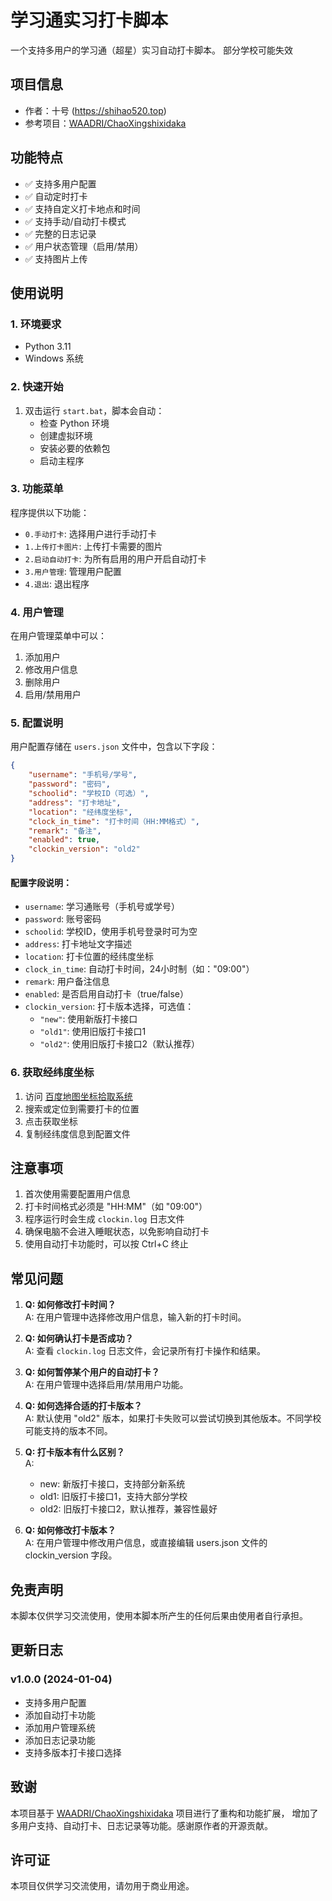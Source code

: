 # 学习通实习打卡脚本

一个支持多用户的学习通（超星）实习自动打卡脚本。
部分学校可能失效

## 项目信息

- 作者：十号 (https://shihao520.top)
- 参考项目：[WAADRI/ChaoXingshixidaka](https://github.com/WAADRI/ChaoXingshixidaka)

## 功能特点

- ✅ 支持多用户配置
- ✅ 自动定时打卡
- ✅ 支持自定义打卡地点和时间
- ✅ 支持手动/自动打卡模式
- ✅ 完整的日志记录
- ✅ 用户状态管理（启用/禁用）
- ✅ 支持图片上传

## 使用说明

### 1. 环境要求

- Python 3.11
- Windows 系统

### 2. 快速开始

1. 双击运行 `start.bat`，脚本会自动：
   - 检查 Python 环境
   - 创建虚拟环境
   - 安装必要的依赖包
   - 启动主程序

### 3. 功能菜单

程序提供以下功能：

- `0.手动打卡`: 选择用户进行手动打卡
- `1.上传打卡图片`: 上传打卡需要的图片
- `2.启动自动打卡`: 为所有启用的用户开启自动打卡
- `3.用户管理`: 管理用户配置
- `4.退出`: 退出程序

### 4. 用户管理

在用户管理菜单中可以：

1. 添加用户
2. 修改用户信息
3. 删除用户
4. 启用/禁用用户

### 5. 配置说明

用户配置存储在 `users.json` 文件中，包含以下字段：

```json
{
    "username": "手机号/学号",
    "password": "密码",
    "schoolid": "学校ID（可选）",
    "address": "打卡地址",
    "location": "经纬度坐标",
    "clock_in_time": "打卡时间（HH:MM格式）",
    "remark": "备注",
    "enabled": true,
    "clockin_version": "old2"
}
```

#### 配置字段说明：
- `username`: 学习通账号（手机号或学号）
- `password`: 账号密码
- `schoolid`: 学校ID，使用手机号登录时可为空
- `address`: 打卡地址文字描述
- `location`: 打卡位置的经纬度坐标
- `clock_in_time`: 自动打卡时间，24小时制（如："09:00"）
- `remark`: 用户备注信息
- `enabled`: 是否启用自动打卡（true/false）
- `clockin_version`: 打卡版本选择，可选值：
  - `"new"`: 使用新版打卡接口
  - `"old1"`: 使用旧版打卡接口1
  - `"old2"`: 使用旧版打卡接口2（默认推荐）

### 6. 获取经纬度坐标

1. 访问 [百度地图坐标拾取系统](http://api.map.baidu.com/lbsapi/getpoint/index.html)
2. 搜索或定位到需要打卡的位置
3. 点击获取坐标
4. 复制经纬度信息到配置文件

## 注意事项

1. 首次使用需要配置用户信息
2. 打卡时间格式必须是 "HH:MM"（如 "09:00"）
3. 程序运行时会生成 `clockin.log` 日志文件
4. 确保电脑不会进入睡眠状态，以免影响自动打卡
5. 使用自动打卡功能时，可以按 Ctrl+C 终止

## 常见问题

1. **Q: 如何修改打卡时间？**  
   A: 在用户管理中选择修改用户信息，输入新的打卡时间。

2. **Q: 如何确认打卡是否成功？**  
   A: 查看 `clockin.log` 日志文件，会记录所有打卡操作和结果。

3. **Q: 如何暂停某个用户的自动打卡？**  
   A: 在用户管理中选择启用/禁用用户功能。

4. **Q: 如何选择合适的打卡版本？**  
   A: 默认使用 "old2" 版本，如果打卡失败可以尝试切换到其他版本。不同学校可能支持的版本不同。

5. **Q: 打卡版本有什么区别？**  
   A: 
   - new: 新版打卡接口，支持部分新系统
   - old1: 旧版打卡接口1，支持大部分学校
   - old2: 旧版打卡接口2，默认推荐，兼容性最好

6. **Q: 如何修改打卡版本？**  
   A: 在用户管理中修改用户信息，或直接编辑 users.json 文件的 clockin_version 字段。

## 免责声明

本脚本仅供学习交流使用，使用本脚本所产生的任何后果由使用者自行承担。

## 更新日志

### v1.0.0 (2024-01-04)
- 支持多用户配置
- 添加自动打卡功能
- 添加用户管理系统
- 添加日志记录功能
- 支持多版本打卡接口选择

## 致谢

本项目基于 [WAADRI/ChaoXingshixidaka](https://github.com/WAADRI/ChaoXingshixidaka) 项目进行了重构和功能扩展，
增加了多用户支持、自动打卡、日志记录等功能。感谢原作者的开源贡献。

## 许可证

本项目仅供学习交流使用，请勿用于商业用途。

